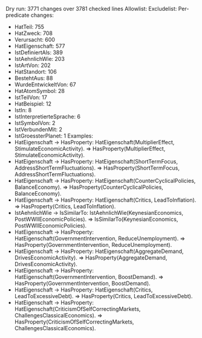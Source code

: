 Dry run: 3771 changes over 3781 checked lines
Allowlist: <none>
Excludelist: <none>
Per-predicate changes:
- HatTeil: 755
- HatZweck: 708
- Verursacht: 600
- HatEigenschaft: 577
- IstDefiniertAls: 389
- IstAehnlichWie: 203
- IstArtVon: 202
- HatStandort: 106
- BestehtAus: 88
- WurdeEntwickeltVon: 67
- HatAtomSymbol: 28
- IstTeilVon: 17
- HatBeispiel: 12
- IstIn: 8
- IstInterpretierteSprache: 6
- IstSymbolVon: 2
- IstVerbundenMit: 2
- IstGroessterPlanet: 1
Examples:
- HatEigenschaft -> HasProperty: HatEigenschaft(MultiplierEffect, StimulateEconomicActivity). => HasProperty(MultiplierEffect, StimulateEconomicActivity).
- HatEigenschaft -> HasProperty: HatEigenschaft(ShortTermFocus, AddressShortTermFluctuations). => HasProperty(ShortTermFocus, AddressShortTermFluctuations).
- HatEigenschaft -> HasProperty: HatEigenschaft(CounterCyclicalPolicies, BalanceEconomy). => HasProperty(CounterCyclicalPolicies, BalanceEconomy).
- HatEigenschaft -> HasProperty: HatEigenschaft(Critics, LeadToInflation). => HasProperty(Critics, LeadToInflation).
- IstAehnlichWie -> IsSimilarTo: IstAehnlichWie(KeynesianEconomics, PostWWIIEconomicPolicies). => IsSimilarTo(KeynesianEconomics, PostWWIIEconomicPolicies).
- HatEigenschaft -> HasProperty: HatEigenschaft(GovernmentIntervention, ReduceUnemployment). => HasProperty(GovernmentIntervention, ReduceUnemployment).
- HatEigenschaft -> HasProperty: HatEigenschaft(AggregateDemand, DrivesEconomicActivity). => HasProperty(AggregateDemand, DrivesEconomicActivity).
- HatEigenschaft -> HasProperty: HatEigenschaft(GovernmentIntervention, BoostDemand). => HasProperty(GovernmentIntervention, BoostDemand).
- HatEigenschaft -> HasProperty: HatEigenschaft(Critics, LeadToExcessiveDebt). => HasProperty(Critics, LeadToExcessiveDebt).
- HatEigenschaft -> HasProperty: HatEigenschaft(CriticismOfSelfCorrectingMarkets, ChallengesClassicalEconomics). => HasProperty(CriticismOfSelfCorrectingMarkets, ChallengesClassicalEconomics).